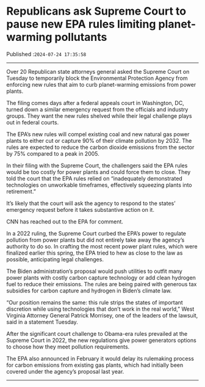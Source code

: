 # Republicans ask Supreme Court to pause new EPA rules limiting planet-warming pollutants

Published :`2024-07-24 17:35:58`

---

Over 20 Republican state attorneys general asked the Supreme Court on Tuesday to temporarily block the Environmental Protection Agency from enforcing new rules that aim to curb planet-warming emissions from power plants.

The filing comes days after a federal appeals court in Washington, DC, turned down a similar emergency request from the officials and industry groups. They want the new rules shelved while their legal challenge plays out in federal courts.

The EPA’s new rules will compel existing coal and new natural gas power plants to either cut or capture 90% of their climate pollution by 2032. The rules are expected to reduce the carbon dioxide emissions from the sector by 75% compared to a peak in 2005.

In their filing with the Supreme Court, the challengers said the EPA rules would be too costly for power plants and could force them to close. They told the court that the EPA rules relied on “inadequately demonstrated technologies on unworkable timeframes, effectively squeezing plants into retirement.”

It’s likely that the court will ask the agency to respond to the states’ emergency request before it takes substantive action on it.

CNN has reached out to the EPA for comment.

In a 2022 ruling, the Supreme Court curbed the EPA’s power to regulate pollution from power plants but did not entirely take away the agency’s authority to do so. In crafting the most recent power plant rules, which were finalized earlier this spring, the EPA tried to hew as close to the law as possible, anticipating legal challenges.

The Biden administration’s proposal would push utilities to outfit many power plants with costly carbon capture technology or add clean hydrogen fuel to reduce their emissions. The rules are being paired with generous tax subsidies for carbon capture and hydrogen in Biden’s climate law.

“Our position remains the same: this rule strips the states of important discretion while using technologies that don’t work in the real world,” West Virginia Attorney General Patrick Morrisey, one of the leaders of the lawsuit, said in a statement Tuesday.

After the significant court challenge to Obama-era rules prevailed at the Supreme Court in 2022, the new regulations give power generators options to choose how they meet pollution requirements.

The EPA also announced in February it would delay its rulemaking process for carbon emissions from existing gas plants, which had initially been covered under the agency’s proposal last year.

---

